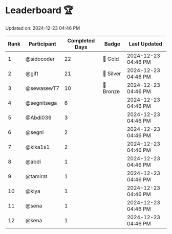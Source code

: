# Leaderboard 🏆

Updated on: 2024-12-23 04:46 PM

| Rank | Participant       | Completed Days | Badge      | Last Updated         |
|------|-------------------|----------------|------------|----------------------|
| 1    | @sidocoder        | 22             | 🏅 Gold     | 2024-12-23 04:46 PM |
| 2    | @gift             | 21             | 🥈 Silver   | 2024-12-23 04:46 PM |
| 3    | @sewasewT7        | 10             | 🥉 Bronze   | 2024-12-23 04:46 PM |
| 4    | @segnitsega       | 6              |            | 2024-12-23 04:46 PM |
| 5    | @Abdi036          | 3              |            | 2024-12-23 04:46 PM |
| 6    | @segni            | 2              |            | 2024-12-23 04:46 PM |
| 7    | @kika1s1          | 2              |            | 2024-12-23 04:46 PM |
| 8    | @abdi             | 1              |            | 2024-12-23 04:46 PM |
| 9    | @tamirat          | 1              |            | 2024-12-23 04:46 PM |
| 10   | @kiya             | 1              |            | 2024-12-23 04:46 PM |
| 11   | @sena             | 1              |            | 2024-12-23 04:46 PM |
| 12   | @kena             | 1              |            | 2024-12-23 04:46 PM |

